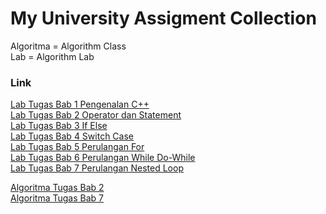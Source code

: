 # My University Assigment Collection

Algoritma = Algorithm Class\
Lab = Algorithm Lab

### Link
[Lab Tugas Bab 1 Pengenalan C++](https://github.com/AthallahDzaki/Algoritma-Semester-1/tree/king/Lab/Praktek%201)\
[Lab Tugas Bab 2 Operator dan Statement](https://github.com/AthallahDzaki/Algoritma-Semester-1/tree/king/Lab/Praktek%202)\
[Lab Tugas Bab 3 If Else](https://github.com/AthallahDzaki/Algoritma-Semester-1/tree/king/Lab/Praktek%203)\
[Lab Tugas Bab 4 Switch Case](https://github.com/AthallahDzaki/Algoritma-Semester-1/tree/king/Lab/Praktek%204)\
[Lab Tugas Bab 5 Perulangan For](https://github.com/AthallahDzaki/Algoritma-Semester-1/tree/king/Lab/Praktek%205)\
[Lab Tugas Bab 6 Perulangan While Do-While](https://github.com/AthallahDzaki/Algoritma-Semester-1/tree/king/Lab/Praktek%206)\
[Lab Tugas Bab 7 Perulangan Nested Loop](https://github.com/AthallahDzaki/Algoritma-Semester-1/tree/king/Lab/Praktek%207)

[Algoritma Tugas Bab 2](https://github.com/AthallahDzaki/Algoritma-Semester-1/tree/king/Algoritma/Tugas%202)\
[Algoritma Tugas Bab 7](https://github.com/AthallahDzaki/Algoritma-Semester-1/tree/king/Algoritma/Tugas%207)

